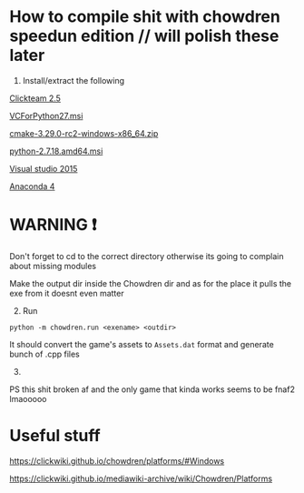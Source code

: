 # How to compile shit with chowdren speedun edition // will polish these later

1. Install/extract the following

[Clickteam 2.5](https://store.steampowered.com/app/248170/Clickteam_Fusion_25/)

[VCForPython27.msi](/Chowdren/Files/VCForPython27.msi)

[cmake-3.29.0-rc2-windows-x86_64.zip](/Chowdren/Files/cmake-3.29.0-rc2-windows-x86_64.zip)

[python-2.7.18.amd64.msi](/Chowdren/Files/python-2.7.18.amd64.msi)

[Visual studio 2015](https://archive.org/details/MS_VisualStudioCommunity-2015)

[Anaconda 4](https://drive.google.com/file/d/107HcGkjQ0g3op5cMfi9FnqImLGPhOneG/view?usp=sharing)

# WARNING ❗

Don't forget to cd to the correct directory otherwise its going to complain about missing modules

Make the output dir inside the Chowdren dir and as for the place it pulls the exe from it doesnt even matter

2. Run 

```
python -m chowdren.run <exename> <outdir>
```

It should convert the game's assets to `Assets.dat` format and generate bunch of .cpp files

3.

PS this shit broken af and the only game that kinda works seems to be fnaf2 lmaooooo

# Useful stuff

https://clickwiki.github.io/chowdren/platforms/#Windows

https://clickwiki.github.io/mediawiki-archive/wiki/Chowdren/Platforms

